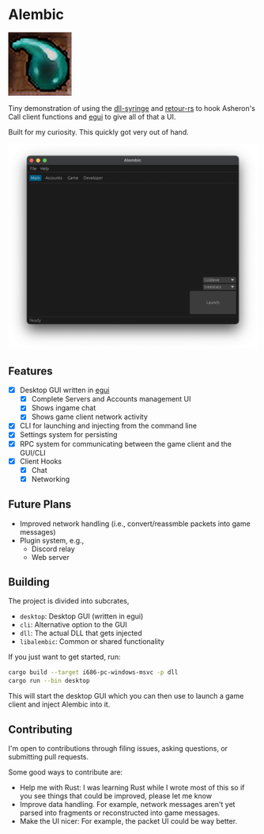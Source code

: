 # Alembic

![Alembic Logo](./crates/desktop/assets/logo.png)

Tiny demonstration of using the [dll-syringe](https://github.com/OpenByteDev/dll-syringe/) and [retour-rs](https://github.com/Hpmason/retour-rs) to hook Asheron's Call client functions and [egui](https://www.egui.rs) to give all of that a UI.

Built for my curiosity.
This quickly got very out of hand.

![](./docs/screenshot_macos.png)

## Features

- [x] Desktop GUI written in [egui](https://www.egui.rs)
  - [x] Complete Servers and Accounts management UI
  - [x] Shows ingame chat
  - [x] Shows game client network activity
- [x] CLI for launching and injecting from the command line
- [x] Settings system for persisting
- [x] RPC system for communicating between the game client and the GUI/CLI
- [x] Client Hooks
  - [x] Chat
  - [x] Networking

## Future Plans

- Improved network handling (i.e., convert/reassmble packets into game messages)
- Plugin system, e.g.,
  - Discord relay
  - Web server

## Building

The project is divided into subcrates,

- `desktop`: Desktop GUI (written in egui)
- `cli`: Alternative option to the GUI
- `dll`: The actual DLL that gets injected
- `libalembic`: Common or shared functionality

If you just want to get started, run:

```sh
cargo build --target i686-pc-windows-msvc -p dll
cargo run --bin desktop
```

This will start the desktop GUI which you can then use to launch a game client and inject Alembic into it.

## Contributing

I'm open to contributions through filing issues, asking questions, or submitting pull requests.

Some good ways to contribute are:

- Help me with Rust: I was learning Rust while I wrote most of this so if you see things that could be improved, please let me know
- Improve data handling. For example, network messages aren't yet parsed into fragments or reconstructed into game messages.
- Make the UI nicer: For example, the packet UI could be way better.
